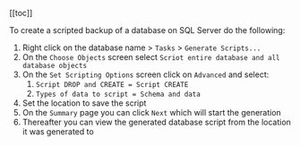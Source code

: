[[toc]]

To create a scripted backup of a database on SQL Server do the following:

1. Right click on the database name > `Tasks` > `Generate Scripts...`
2. On the `Choose Objects` screen select `Scriot entire database and all database objects`
3. On the `Set Scripting Options` screen click on `Advanced` and select:
   1. `Script DROP and CREATE = Script CREATE`
   2. `Types of data to script = Schema and data`
4. Set the location to save the script
5. On the `Summary` page you can click `Next` which will start the generation
6. Thereafter you can view the generated database script from the location it was generated to